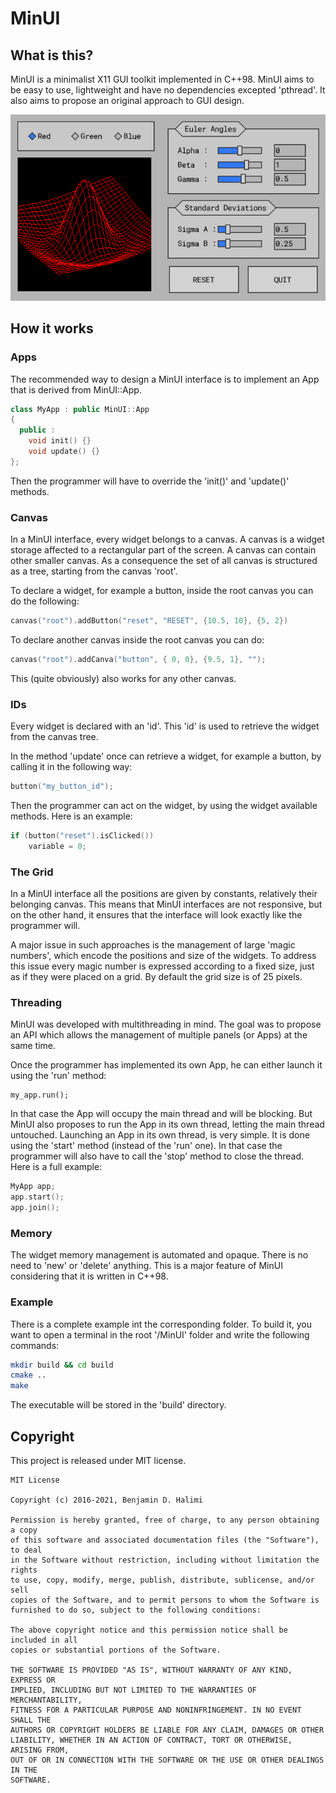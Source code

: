 # MinUI

## What is this?

MinUI is a minimalist X11 GUI toolkit implemented in C++98.
MinUI aims to be easy to use, lightweight and have no dependencies excepted 'pthread'. 
It also aims to propose an original approach to GUI design.

<p align="center">
  <img src="https://github.com/Cryst4L/MinUI/blob/master/demo.gif"/>
</p>

## How it works

### Apps

The recommended way to design a MinUI interface is to implement an App that is derived from MinUI::App. 

```cpp
class MyApp : public MinUI::App
{
  public :
	void init() {}
	void update() {}
};

```
Then the programmer will have to override the 'init()' and 'update()' methods.

### Canvas

In a MinUI interface, every widget belongs to a canvas. 
A canvas is a widget storage affected to a rectangular part of the screen.
A canvas can contain other smaller canvas. 
As a consequence the set of all canvas is structured as a tree, starting from the canvas 'root'.

To declare a widget, for example a button, inside the root canvas you can do the following:
```cpp
canvas("root").addButton("reset", "RESET", {10.5, 10}, {5, 2})
```
To declare another canvas inside the root canvas you can do:
```cpp
canvas("root").addCanva("button", { 0, 0}, {9.5, 1}, "");
```
This (quite obviously) also works for any other canvas.

### IDs

Every widget is declared with an 'id'. This 'id' is used to retrieve the widget from the canvas tree.

In the method 'update' once can retrieve a widget, for example a button, by calling it in the following way: 

```cpp
button("my_button_id");
```

Then the programmer can act on the widget, by using the widget available methods. Here is an example:

```cpp
if (button("reset").isClicked())
	variable = 0; 
```
### The Grid

In a MinUI interface all the positions are given by constants, relatively their belonging canvas.
This means that MinUI interfaces are not responsive, but on the other hand, it ensures that the interface will look exactly like the programmer will.

A major issue in such approaches is the management of large 'magic numbers', which encode the positions and size of the widgets.
To address this issue every magic number is expressed according to a fixed size, just as if they were placed on a grid.
By default the grid size is of 25 pixels. 

### Threading

MinUI was developed with multithreading in mind. 
The goal was to propose an API which allows the management of multiple panels (or Apps) at the same time.

Once the programmer has implemented its own App, he can either launch it using the 'run' method:
```
my_app.run();
```
In that case the App will occupy the main thread and will be blocking.
But MinUI also proposes to run the App in its own thread, letting the main thread untouched.
Launching an App in its own thread, is very simple. It is done using the 'start' method (instead of the 'run' one).
In that case the programmer will also have to call the 'stop' method to close the thread. Here is a full example:
```cpp
MyApp app;
app.start();
app.join();
```

### Memory

The widget memory management is automated and opaque. 
There is no need to 'new' or 'delete' anything.
This is a major feature of MinUI considering that it is written in C++98.

### Example

There is a complete example int the corresponding folder. To build it, you want to open a terminal in the root '/MinUI' folder and write the following commands:

```sh
mkdir build && cd build
cmake ..
make
```
The executable will be stored in the 'build' directory. 

## Copyright

This project is released under MIT license.

```
MIT License

Copyright (c) 2016-2021, Benjamin D. Halimi

Permission is hereby granted, free of charge, to any person obtaining a copy
of this software and associated documentation files (the "Software"), to deal
in the Software without restriction, including without limitation the rights
to use, copy, modify, merge, publish, distribute, sublicense, and/or sell
copies of the Software, and to permit persons to whom the Software is
furnished to do so, subject to the following conditions:

The above copyright notice and this permission notice shall be included in all
copies or substantial portions of the Software.

THE SOFTWARE IS PROVIDED "AS IS", WITHOUT WARRANTY OF ANY KIND, EXPRESS OR
IMPLIED, INCLUDING BUT NOT LIMITED TO THE WARRANTIES OF MERCHANTABILITY,
FITNESS FOR A PARTICULAR PURPOSE AND NONINFRINGEMENT. IN NO EVENT SHALL THE
AUTHORS OR COPYRIGHT HOLDERS BE LIABLE FOR ANY CLAIM, DAMAGES OR OTHER
LIABILITY, WHETHER IN AN ACTION OF CONTRACT, TORT OR OTHERWISE, ARISING FROM,
OUT OF OR IN CONNECTION WITH THE SOFTWARE OR THE USE OR OTHER DEALINGS IN THE
SOFTWARE.
```
